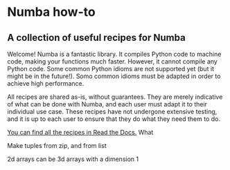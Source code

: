 # Numba how-to
## A collection of useful recipes for Numba

Welcome! Numba is a fantastic library. It compiles Python code to machine code,
 making your functions much faster. However, it cannot compile any Python code.
 Some common Python idioms are not supported yet (but it might be in the 
 future!). Somo common idioms must be adapted in order to achieve high 
 performance.
 
 All recipes are shared as-is, without guarantees. They are merely indicative 
 of what can be done with Numba, and each user must adapt it to their 
 individual use case. These recipes have not undergone extensive testing, 
 and it is up to each user to ensure that they do what they need them to do. 
 
[You can find all the recipes in Read the Docs.](https://numba-how-to.readthedocs.io/en/latest/)
 What
 
 Make tuples from zip, and from list
 
 2d arrays can be 3d arrays with a dimension 1
 
 
